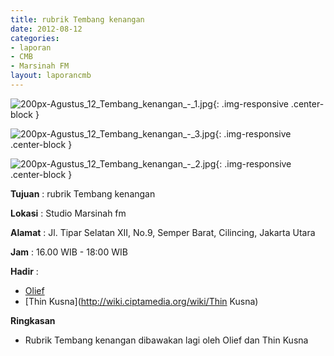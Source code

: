 ```yaml
---
title: rubrik Tembang kenangan
date: 2012-08-12
categories:
- laporan
- CMB
- Marsinah FM
layout: laporancmb
---
```


![200px-Agustus_12_Tembang_kenangan_-_1.jpg](/uploads/200px-Agustus_12_Tembang_kenangan_-_1.jpg){: .img-responsive .center-block }

![200px-Agustus_12_Tembang_kenangan_-_3.jpg](/uploads/200px-Agustus_12_Tembang_kenangan_-_3.jpg){: .img-responsive .center-block }

![200px-Agustus_12_Tembang_kenangan_-_2.jpg](/uploads/200px-Agustus_12_Tembang_kenangan_-_2.jpg){: .img-responsive .center-block }


**Tujuan** : rubrik Tembang kenangan 

**Lokasi** : Studio Marsinah fm 

**Alamat** : Jl. Tipar Selatan XII, No.9, Semper Barat, Cilincing, Jakarta Utara 

**Jam** : 16.00 WIB - 18:00 WIB 

**Hadir** :
* [Olief](http://wiki.ciptamedia.org/wiki/Olief)
* [Thin Kusna](http://wiki.ciptamedia.org/wiki/Thin Kusna)

**Ringkasan**  
* Rubrik Tembang kenangan dibawakan lagi oleh Olief dan Thin Kusna
